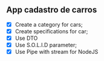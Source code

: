 ## App cadastro de carros 

-[x] Create a category for cars;
-[X] Create specifications for car;
-[x] Use DTO
-[x] Use S.O.L.I.D parameter;
-[x] Use Pipe with stream for NodeJS
